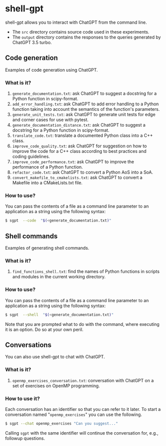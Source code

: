 # shell-gpt

shell-gpt allows you to interact with ChatGPT from the command line.

  * The `src` directory contains source code used in these experiments.
  * The `output` directory contains the responses to the queries generated
    by ChatGPT 3.5 turbo.


## Code generation

Examples of code generation using ChatGPT.


### What is it?

1. `generate_documentation.txt`: ask ChatGPT to suggest a docstring
   for a Python function in scipy-format.
1. `add_error_handling.txt`: ask ChatGPT to add error handling to
   a Python function taking into account the semantics of the
   function's parameters.
1. `generate_unit_tests.txt`: ask ChatGPT to generate unit tests
   for edge and corner cases for use with pytest.
1. `generate_documentation_distance.txt`: ask ChatGPT to suggest a
   docstring for a Python function in scipy-format.
1. `translate_code.txt`: translate a documented Python class into a
   C++ class.
1. `improve_code_quality.txt`: ask ChatGPT for suggestion on how to improve
   the code for a C++ class according to best practices and coding
   guidelines.
1. `improve_code_performance.txt`: ask ChatGPT to improve the performance
   of a Python function.
1. `refactor_code.txt`: ask ChatGPT to convert a Python AoS into a SoA.
1. `convert_makefile_to_cmakelists.txt`: ask ChatGPT to convert a Makefile
   into a CMakeLists.txt file.

### How to use?

You can pass the contents of a file as a command line parameter to
an application as a string using the following syntax:
```bash
$ sgpt  --code  "$(<generate_documentation.txt)"
```


## Shell commands

Examples of generating shell commands.


### What is it?

1. `find_functions_shell.txt`: find the names of Python functions
   in scripts and modules in the current working directory.


### How to use?

You can pass the contents of a file as a command line parameter to
an application as a string using the following syntax:
```bash
$ sgpt  --shell  "$(<generate_documentation.txt)"
```
Note that you are prompted what to do with the command, where executing
it is an option.  Do so at your own peril.


## Conversations

You can also use shell-gpt to chat with ChatGPT.


### What is it?

1. `openmp_exercises_conversation.txt`: conversation with ChatGPT on
   a set of exercises on OpenMP programming.


### How to use it?

Each conversation has an identifier so that you can refer to it later.  To
start a conversation named "`openmp_exercises`" you can use the following.

```bash
$ sgpt --chat openmp_exercises "Can you suggest..."
```

Calling `sgpt` with the same identifier will continue the conversation for,
e.g., followup questions.
